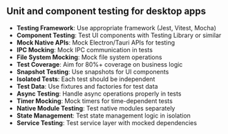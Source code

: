 ## Unit and component testing for desktop apps

- **Testing Framework**: Use appropriate framework (Jest, Vitest, Mocha)
- **Component Testing**: Test UI components with Testing Library or similar
- **Mock Native APIs**: Mock Electron/Tauri APIs for testing
- **IPC Mocking**: Mock IPC communication in tests
- **File System Mocking**: Mock file system operations
- **Test Coverage**: Aim for 80%+ coverage on business logic
- **Snapshot Testing**: Use snapshots for UI components
- **Isolated Tests**: Each test should be independent
- **Test Data**: Use fixtures and factories for test data
- **Async Testing**: Handle async operations properly in tests
- **Timer Mocking**: Mock timers for time-dependent tests
- **Native Module Testing**: Test native modules separately
- **State Management**: Test state management logic in isolation
- **Service Testing**: Test service layer with mocked dependencies
